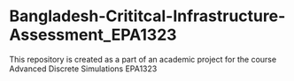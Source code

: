 # Bangladesh-Crititcal-Infrastructure-Assessment_EPA1323
This repository is created as a part of an academic project for the course Advanced Discrete Simulations EPA1323
